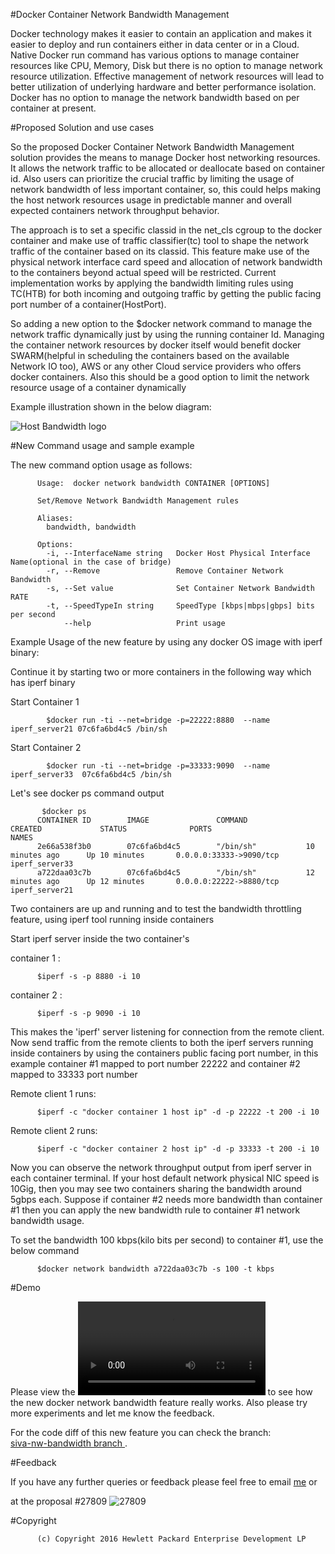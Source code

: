 #Docker Container Network Bandwidth Management

Docker technology makes it easier to contain an application and makes it easier to deploy and run containers either in data center or in a Cloud. Native Docker run command has various options to manage container resources like CPU, Memory, Disk but there is no option to manage network resource utilization.
Effective management of network resources will lead to better utilization of underlying hardware and better performance isolation. Docker has no option to manage the network bandwidth based on per container at present.

#Proposed Solution and use cases

So the proposed Docker Container Network Bandwidth Management solution provides the means to manage Docker host networking resources. It allows the network traffic to be allocated or deallocate based on container id. Also users can prioritize the crucial traffic by limiting the usage of network bandwidth of less important container, so, this could helps making the host network resources usage  in predictable manner and overall expected containers network throughput behavior.

The approach is to set a specific classid in the net_cls cgroup to the docker container and make use of traffic classifier(tc) tool to shape the network traffic of the container based on its classid. This feature make use of the physical network interface card speed and allocation of network bandwidth to the containers beyond actual speed will be restricted. Current implementation works by applying the bandwidth limiting rules using TC(HTB) for both incoming and outgoing traffic by getting the public facing port number of a container(HostPort).


So adding a new option to the $docker network command to manage the network traffic dynamically just by using the running container Id.
Managing the container network resources by docker itself would benefit docker SWARM(helpful in scheduling the containers based on the available Network IO too), AWS or any other Cloud service providers who offers docker containers.  Also this should be a good option to limit the network resource usage of a container dynamically



Example illustration shown in the below diagram:

![Host Bandwidth logo](https://github.com/shivacherukuri/Docker-Network-Bandwidth/blob/master/docs/static_files/Docker-bwimg-v27pub.png "Host Bandwidth")


#New Command usage and sample example

The new command option usage as follows:

          Usage:  docker network bandwidth CONTAINER [OPTIONS]
          
          Set/Remove Network Bandwidth Management rules
          
          Aliases:
            bandwidth, bandwidth
          
          Options:
            -i, --InterfaceName string   Docker Host Physical Interface Name(optional in the case of bridge)
            -r, --Remove                 Remove Container Network Bandwidth
            -s, --Set value              Set Container Network Bandwidth RATE
            -t, --SpeedTypeIn string     SpeedType [kbps|mbps|gbps] bits per second
                --help                   Print usage



Example Usage of the new feature by using any docker OS image with iperf binary:

Continue it by starting two or more containers in the following way which has iperf binary

Start Container 1

            $docker run -ti --net=bridge -p=22222:8880  --name iperf_server21 07c6fa6bd4c5 /bin/sh
            
Start Container 2

            $docker run -ti --net=bridge -p=33333:9090  --name iperf_server33  07c6fa6bd4c5 /bin/sh
            

Let's see docker ps command output

  
           $docker ps
          CONTAINER ID        IMAGE               COMMAND             CREATED             STATUS              PORTS                     NAMES
          2e66a538f3b0        07c6fa6bd4c5        "/bin/sh"           10 minutes ago      Up 10 minutes       0.0.0.0:33333->9090/tcp   iperf_server33
          a722daa03c7b        07c6fa6bd4c5        "/bin/sh"           12 minutes ago      Up 12 minutes       0.0.0.0:22222->8880/tcp   iperf_server21


Two containers are up and running and to test the bandwidth throttling feature, using iperf tool running inside containers 

Start iperf server inside the two container's

container 1 :

          $iperf -s -p 8880 -i 10
container 2 :

          $iperf -s -p 9090 -i 10

This makes the 'iperf' server listening for connection from the remote client.
Now send traffic from the remote clients to both the iperf servers running inside containers by using the 
containers public facing port number, in this example container #1 mapped to port number 22222 and container #2 mapped to 33333 port number

Remote client 1 runs: 

          $iperf -c "docker container 1 host ip" -d -p 22222 -t 200 -i 10
Remote client 2 runs: 

          $iperf -c "docker container 2 host ip" -d -p 33333 -t 200 -i 10


Now you can observe the network throughput output from iperf server in each container terminal. If your host default network physical NIC speed is 10Gig, then you may see two containers sharing the bandwidth around 5gbps each. Suppose if container #2 needs more bandwidth than container #1 then you can apply the new bandwidth rule to container #1 network bandwidth usage.


To set the bandwidth 100 kbps(kilo bits per second) to container #1, use the below command

          $docker network bandwidth a722daa03c7b -s 100 -t kbps


#Demo

Please view the ![demo video](https://github.com/shivacherukuri/Docker-Network-Bandwidth/blob/master/demo/docker-BW-demo2.mp4)  to see how the new docker network bandwidth feature really works. Also please try more experiments and let me know the feedback.

For the code diff of this new feature you can check the branch:   
<a href="https://github.com/shivacherukuri/docker"> siva-nw-bandwidth branch </a>.

#Feedback

If you have any further queries or feedback please feel free to email <a href="mailto:sivaramaprasad.c@hpe.com">me</a> or

 at the proposal #27809 ![27809](https://github.com/docker/docker/issues/27809)


#Copyright

          (c) Copyright 2016 Hewlett Packard Enterprise Development LP

